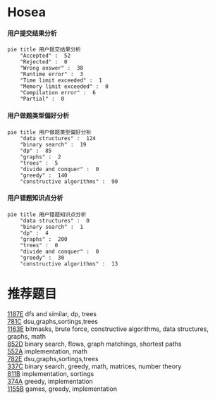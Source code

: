 # Hosea

<!-- tabs:start -->



#### **用户提交结果分析**

```mermaid
pie title 用户提交结果分析
    "Accepted" :  52
    "Rejected" :  0
    "Wrong answer" :  38
    "Runtime error" :  3
    "Time limit exceeded" :  1
    "Memory limit exceeded" :  0
    "Compilation error" :  6
    "Partial" :  0
```

#### **用户做题类型偏好分析**

```mermaid
pie title 用户做题类型偏好分析
    "data structures" :  124
    "binary search" :  19
    "dp" :  85
    "graphs" :  2
    "trees" :  5
    "divide and conquer" :  0
    "greedy" :  140
    "constructive algorithms" :  90
```
#### **用户错题知识点分析**

```mermaid
pie title 用户错题知识点分析
    "data structures" :  0
    "binary search" :  1
    "dp" :  4
    "graphs" :  200
    "trees" :  0
    "divide and conquer" :  0
    "greedy" :  30
    "constructive algorithms" :  13
```



<!-- tabs:end -->
# 推荐题目
[1187E](https://codeforces.com/contest/1187/problem/E)		dfs and similar,
                        dp,
                        trees		  
[781C](https://codeforces.com/contest/781/problem/C)		dsu,graphs,sortings,trees		  
[1163E](https://codeforces.com/contest/1163/problem/E)		bitmasks,
                        brute force,
                        constructive algorithms,
                        data structures,
                        graphs,
                        math		  
[852D](https://codeforces.com/contest/852/problem/D)		binary search,
                        flows,
                        graph matchings,
                        shortest paths		  
[552A](https://codeforces.com/contest/552/problem/A)		implementation,
                        math		  
[782E](https://codeforces.com/contest/782/problem/E)		dsu,graphs,sortings,trees		  
[337C](https://codeforces.com/contest/337/problem/C)		binary search,
                        greedy,
                        math,
                        matrices,
                        number theory		  
[811B](https://codeforces.com/contest/811/problem/B)		implementation,
                        sortings		  
[374A](https://codeforces.com/contest/374/problem/A)		greedy,
                        implementation		  
[1155B](https://codeforces.com/contest/1155/problem/B)		games,
                        greedy,
                        implementation		  
